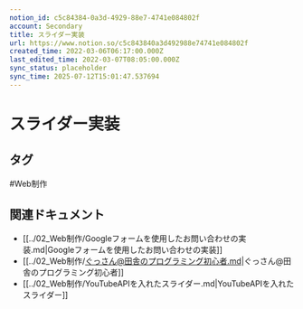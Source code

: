 ```yaml
---
notion_id: c5c84384-0a3d-4929-88e7-4741e084802f
account: Secondary
title: スライダー実装
url: https://www.notion.so/c5c843840a3d492988e74741e084802f
created_time: 2022-03-06T06:17:00.000Z
last_edited_time: 2022-03-07T08:05:00.000Z
sync_status: placeholder
sync_time: 2025-07-12T15:01:47.537694
---
```

# スライダー実装


## タグ

#Web制作 

## 関連ドキュメント

- [[../02_Web制作/Googleフォームを使用したお問い合わせの実装.md|Googleフォームを使用したお問い合わせの実装]]
- [[../02_Web制作/ぐっさん@田舎のプログラミング初心者.md|ぐっさん@田舎のプログラミング初心者]]
- [[../02_Web制作/YouTubeAPIを入れたスライダー.md|YouTubeAPIを入れたスライダー]]

